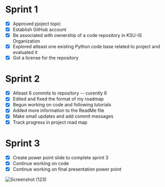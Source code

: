 # Sprint 1
- [X] Approved pjoject topic
- [x] Establish GitHub account
- [x] Be associated with ownership of a code repository in KSU-IS Organization
- [x] Explored atleast one existing Python code base related to project and evaluated it
- [x] Got a license for the repository

# Sprint 2
- [x] Atleast 6 commits to repository -- curently 6
- [x] Edited and fixed the format of my roadmap
- [x] Begun working on code and following tutorials
- [x] Added more information to the ReadMe file
- [x] Make small updates and add commit messages
- [x] Track progress in project road map

# Sprint 3
- [x] Create power point slide to complete sprint 3
- [x] Continue working on code
- [x] Continue working on final presentation power point

![Screenshot (123)](https://user-images.githubusercontent.com/77431828/204963837-62dc4e3b-db04-499e-97a4-e834bd44158e.png)
